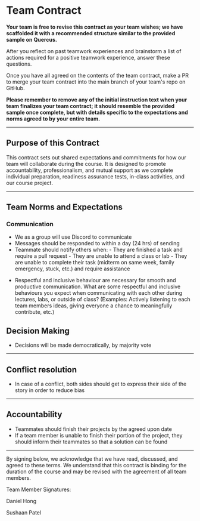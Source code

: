# Team Contract

**Your team is free to revise this contract as your team wishes; we have scaffolded it with a recommended structure similar to the provided sample on Quercus.**

After you reflect on past teamwork experiences and brainstorm a list of actions required for a positive teamwork experience, answer these questions. 

Once you have all agreed on the contents of the team contract, make a PR to merge your team contract into the main branch of your team's repo on GitHub.

**Please remember to remove any of the initial instruction text when your team finalizes your team contract; it should resemble the provided sample once complete, but with details specific to the expectations and norms agreed to by your entire team.**

---
## Purpose of this Contract

This contract sets out shared expectations and commitments for how our team will collaborate during the course. It is designed to promote accountability, professionalism, and mutual support as we complete individual preparation, readiness assurance tests, in-class activities, and our course project.

---
## Team Norms and Expectations

### Communication

- We as a group will use Discord to communicate
- Messages should be responded to within a day (24 hrs) of sending
- Teammate should notify others when:
      - They are finished a task and require a pull request
      - They are unable to attend a class or lab
      - They are unable to complete their task (midterm on same week, family emergency, stuck, etc.) and require assistance
* Respectful and inclusive behaviour are necessary for smooth and productive communication. What are some respectful and inclusive behaviours you expect when communicating with each other during lectures, labs, or outside of class? (Examples: Actively listening to each team members ideas, giving everyone a chance to meaningfully contribute, etc.)

## Decision Making
- Decisions will be made democratically, by majority vote
---
## Conflict resolution
- In case of a conflict, both sides should get to express their side of the story in order to reduce bias
---

## Accountability
- Teammates should finish their projects by the agreed upon date
- If a team member is unable to finish their portion of the project, they should inform their teammates so that a solution can be found

---
By signing below, we acknowledge that we have read, discussed, and agreed to these terms. We understand that this contract is binding for the duration of the course and may be revised with the agreement of all team members.

Team Member Signatures:

Daniel Hong

Sushaan Patel
